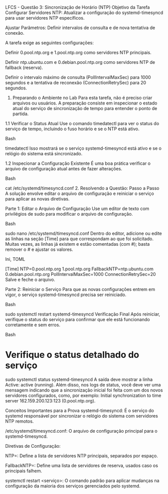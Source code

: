 LFCS - Questão 3: Sincronização de Horário (NTP)
Objetivo da Tarefa
Configurar Servidores NTP: Atualizar a configuração do systemd-timesyncd para usar servidores NTP específicos.

Ajustar Parâmetros: Definir intervalos de consulta e de nova tentativa de conexão.

A tarefa exige as seguintes configurações:

Definir 0.pool.ntp.org e 1.pool.ntp.org como servidores NTP principais.

Definir ntp.ubuntu.com e 0.debian.pool.ntp.org como servidores NTP de fallback (reserva).

Definir o intervalo máximo de consulta (PollIntervalMaxSec) para 1000 segundos e a tentativa de reconexão (ConnectionRetrySec) para 20 segundos.

1. Preparando o Ambiente no Lab
Para esta tarefa, não é preciso criar arquivos ou usuários. A preparação consiste em inspecionar o estado atual do serviço de sincronização de tempo para entender o ponto de partida.

1.1 Verificar o Status Atual
Use o comando timedatectl para ver o status do serviço de tempo, incluindo o fuso horário e se o NTP está ativo.

Bash

timedatectl
Isso mostrará se o serviço systemd-timesyncd está ativo e se o relógio do sistema está sincronizado.


1.2 Inspecionar a Configuração Existente
É uma boa prática verificar o arquivo de configuração atual antes de fazer alterações.

Bash

cat /etc/systemd/timesyncd.conf
2. Resolvendo a Questão: Passo a Passo
A solução envolve editar o arquivo de configuração e reiniciar o serviço para aplicar as novas diretivas.

Parte 1: Editar o Arquivo de Configuração
Use um editor de texto com privilégios de sudo para modificar o arquivo de configuração.

Bash

sudo nano /etc/systemd/timesyncd.conf
Dentro do editor, adicione ou edite as linhas na seção [Time] para que correspondam ao que foi solicitado. Muitas vezes, as linhas já existem e estão comentadas (com #); basta remover o # e ajustar os valores.

Ini, TOML

[Time]
NTP=0.pool.ntp.org 1.pool.ntp.org
FallbackNTP=ntp.ubuntu.com 0.debian.pool.ntp.org
PollIntervalMaxSec=1000
ConnectionRetrySec=20
Salve e feche o arquivo.

Parte 2: Reiniciar o Serviço
Para que as novas configurações entrem em vigor, o serviço systemd-timesyncd precisa ser reiniciado.

Bash

sudo systemctl restart systemd-timesyncd
Verificação Final
Após reiniciar, verifique o status do serviço para confirmar que ele está funcionando corretamente e sem erros.

Bash

# Verifique o status detalhado do serviço
sudo systemctl status systemd-timesyncd
A saída deve mostrar a linha Active: active (running). Além disso, nos logs de status, você deve ver uma mensagem indicando que a sincronização inicial foi feita com um dos novos servidores configurados, como, por exemplo: Initial synchronization to time server 162.159.200.123:123 (0.pool.ntp.org).



Conceitos Importantes para a Prova
systemd-timesyncd: É o serviço do systemd responsável por sincronizar o relógio do sistema com servidores NTP remotos.


/etc/systemd/timesyncd.conf: O arquivo de configuração principal para o systemd-timesyncd.

Diretivas de Configuração:


NTP=: Define a lista de servidores NTP principais, separados por espaço.


FallbackNTP=: Define uma lista de servidores de reserva, usados caso os principais falhem.


systemctl restart <serviço>: O comando padrão para aplicar mudanças na configuração da maioria dos serviços gerenciados pelo systemd.
